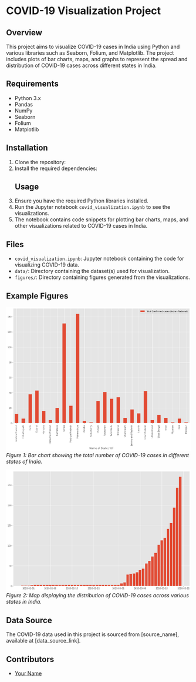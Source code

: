 # COVID-19 Visualization Project

## Overview
This project aims to visualize COVID-19 cases in India using Python and various libraries such as Seaborn, Folium, and Matplotlib. The project includes plots of bar charts, maps, and graphs to represent the spread and distribution of COVID-19 cases across different states in India.

## Requirements
- Python 3.x
- Pandas
- NumPy
- Seaborn
- Folium
- Matplotlib

## Installation
1. Clone the repository:
2. Install the required dependencies:
   ## Usage
1. Ensure you have the required Python libraries installed.
2. Run the Jupyter notebook `covid_visualization.ipynb` to see the visualizations.
3. The notebook contains code snippets for plotting bar charts, maps, and other visualizations related to COVID-19 cases in India.

## Files
- `covid_visualization.ipynb`: Jupyter notebook containing the code for visualizing COVID-19 data.
- `data/`: Directory containing the dataset(s) used for visualization.
- `figures/`: Directory containing figures generated from the visualizations.

## Example Figures
![Bar Chart](1.png)
*Figure 1: Bar chart showing the total number of COVID-19 cases in different states of India.*

![Map](2.png)
*Figure 2: Map displaying the distribution of COVID-19 cases across various states in India.*

## Data Source
The COVID-19 data used in this project is sourced from [source_name], available at [data_source_link].

## Contributors
- [Your Name](https://github.com/yourusername)
